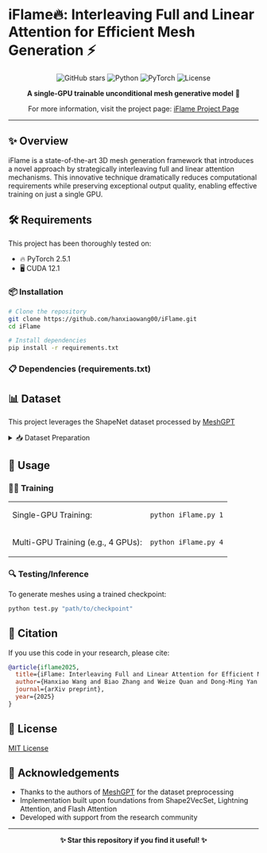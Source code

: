 # iFlame🔥: Interleaving Full and Linear Attention for Efficient Mesh Generation ⚡

<div align="center">

![GitHub stars](https://img.shields.io/github/stars/hanxiaowang00/iFlame?style=social)
![Python](https://img.shields.io/badge/Python-3.8+-blue.svg)
![PyTorch](https://img.shields.io/badge/PyTorch-2.5.1-EE4C2C.svg)
![License](https://img.shields.io/badge/License-MIT-green.svg)



**A single-GPU trainable unconditional mesh generative model** 🚀

For more information, visit the project page: [iFlame Project Page]([https://wanghanxiao123.github.io/iFa/](https://hanxiaowang00.github.io/iFlame/))

</div>

---

## ✨ Overview

iFlame is a state-of-the-art 3D mesh generation framework that introduces a novel approach by strategically interleaving full and linear attention mechanisms. This innovative technique dramatically reduces computational requirements while preserving exceptional output quality, enabling effective training on just a single GPU.

## 🛠️ Requirements

This project has been thoroughly tested on:
- 🔥 PyTorch 2.5.1
- 🖥️ CUDA 12.1

### 📦 Installation

```bash
# Clone the repository
git clone https://github.com/hanxiaowang00/iFlame.git
cd iFlame

# Install dependencies
pip install -r requirements.txt
```

### 📋 Dependencies (requirements.txt)



## 📊 Dataset

This project leverages the ShapeNet dataset processed by [MeshGPT](https://github.com/audi/MeshGPT) 

<details>
<summary>📥 Dataset Preparation</summary>

1. Download the processed dataset from the MeshGPT repository
2. Place the dataset in the same directory level as the iFlame project
3. The model expects the data to be in the format processed by MeshGPT

</details>

## 🚀 Usage

### 🏋️‍♂️ Training

<table>
<tr>
<td>Single-GPU Training:</td>
<td>

```bash
python iFlame.py 1
```

</td>
</tr>
<tr>
<td>Multi-GPU Training (e.g., 4 GPUs):</td>
<td>

```bash
python iFlame.py 4
```

</td>
</tr>
</table>

### 🔍 Testing/Inference

To generate meshes using a trained checkpoint:

```bash
python test.py "path/to/checkpoint"
```


## 📝 Citation

If you use this code in your research, please cite:
```bibtex
@article{iflame2025,
  title={iFlame: Interleaving Full and Linear Attention for Efficient Mesh Generation},
  author={Hanxiao Wang and Biao Zhang and Weize Quan and Dong-Ming Yan and Peter Wonka},
  journal={arXiv preprint},
  year={2025}
}
```

## 📜 License

[MIT License](LICENSE)

## 🙏 Acknowledgements

- Thanks to the authors of [MeshGPT](https://github.com/audi/MeshGPT) for the dataset preprocessing
- Implementation built upon foundations from Shape2VecSet, Lightning Attention, and Flash Attention
- Developed with support from the research community

---

<div align="center">
  <b>✨ Star this repository if you find it useful! ✨</b>
</div>

